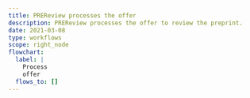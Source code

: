 ```yaml
---
title: PREReview processes the offer
description: PREReview processes the offer to review the preprint.
date: 2021-03-08
type: workflows
scope: right_node
flowchart:
  label: |
    Process
    offer
  flows_to: []
---
```


